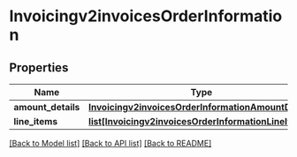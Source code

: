 # Invoicingv2invoicesOrderInformation

## Properties
Name | Type | Description | Notes
------------ | ------------- | ------------- | -------------
**amount_details** | [**Invoicingv2invoicesOrderInformationAmountDetails**](Invoicingv2invoicesOrderInformationAmountDetails.md) |  | [optional] 
**line_items** | [**list[Invoicingv2invoicesOrderInformationLineItems]**](Invoicingv2invoicesOrderInformationLineItems.md) |  | [optional] 

[[Back to Model list]](../README.md#documentation-for-models) [[Back to API list]](../README.md#documentation-for-api-endpoints) [[Back to README]](../README.md)


